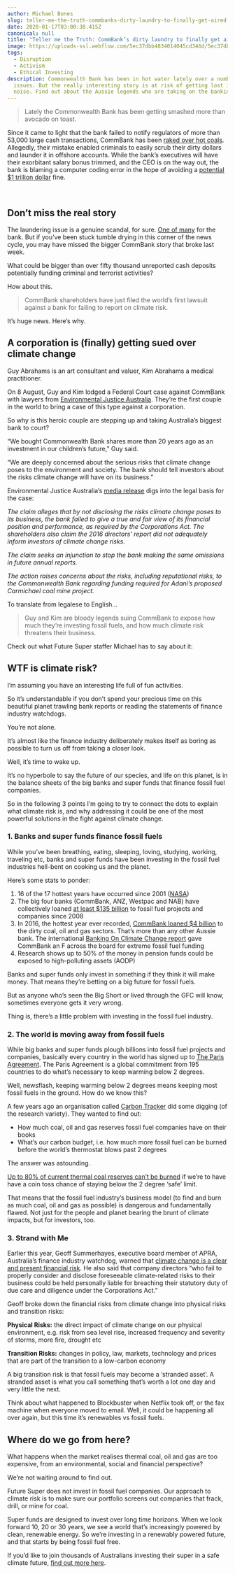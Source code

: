 ```yaml
---
author: Michael Bones
slug: teller-me-the-truth-commbanks-dirty-laundry-to-finally-get-aired
date: 2020-01-17T03:00:38.415Z
canonical: null
title: "Teller me the Truth: CommBank’s dirty laundry to finally get aired"
image: https://uploads-ssl.webflow.com/5ec37dbb4834014045cd346d/5ec37dbc4834015709cd3df5_teller-me-the-truth-main%20(1).png
tags:
  - Disruption
  - Activism
  - Ethical Investing
description: Commonwealth Bank has been in hot water lately over a number of
  issues. But the really interesting story is at risk of getting lost in all the
  noise. Find out about the Aussie legends who are taking on the banking giant.
---
```


> Lately the Commonwealth Bank has been getting smashed more than avocado on toast.

Since it came to light that the bank failed to notify regulators of more than 53,000 large cash transactions, CommBank has been [raked over hot coals](https://www.theguardian.com/commentisfree/2017/aug/09/comm-bank-scandal-what-happens-when-too-much-power-is-placed-in-too-few-hands?CMP=share_btn_fb). Allegedly, their mistake enabled criminals to easily scrub their dirty dollars and launder it in offshore accounts. While the bank’s executives will have their exorbitant salary bonus trimmed, and the CEO is on the way out, the bank is blaming a computer coding error in the hope of avoiding a [potential $1 trillion dollar](http://www.businessreviewaustralia.com/finance/2485/Could-Commonwealth-Bank-be-fined-a-trillion-dollars-for-systemic-law-breaching) fine.

‍

## **Don’t miss the real story**

The laundering issue is a genuine scandal, for sure. [One of many](http://www.news.com.au/finance/business/banking/commonwealth-bank-lists-some-of-the-ways-it-has-failed-customers/news-story/40fe479370a629329fedc949375c7e9d) for the bank. But if you’ve been stuck tumble drying in this corner of the news cycle, you may have missed the bigger CommBank story that broke last week.

What could be bigger than over fifty thousand unreported cash deposits potentially funding criminal and terrorist activities?

How about this.

> CommBank shareholders have just filed the world’s first lawsuit against a bank for failing to report on climate risk.

It’s huge news. Here’s why.

## **A corporation is (finally) getting sued over climate change**

Guy Abrahams is an art consultant and valuer, Kim Abrahams a medical practitioner.

On 8 August, Guy and Kim lodged a Federal Court case against CommBank with lawyers from [Environmental Justice Australia](https://envirojustice.org.au/). They’re the first couple in the world to bring a case of this type against a corporation.

So why is this heroic couple are stepping up and taking Australia’s biggest bank to court?

“We bought Commonwealth Bank shares more than 20 years ago as an investment in our children’s future,” Guy said.

“We are deeply concerned about the serious risks that climate change poses to the environment and society. The bank should tell investors about the risks climate change will have on its business.”

Environmental Justice Australia’s [media release](http://envirojustice.org.au/media/shareholders-lodge-climate-change-case-against-cth-bank) digs into the legal basis for the case:

_The claim alleges that by not disclosing the risks climate change poses to its business, the bank failed to give a true and fair view of its financial position and performance, as required by the Corporations Act. The shareholders also claim the 2016 directors’ report did not adequately inform investors of climate change risks._

_The claim seeks an injunction to stop the bank making the same omissions in future annual reports._

_The action raises concerns about the risks, including reputational risks, to the Commonwealth Bank regarding funding required for Adani’s proposed Carmichael coal mine project._

To translate from legalese to English...

> Guy and Kim are bloody legends suing CommBank to expose how much they’re investing fossil fuels, and how much climate risk threatens their business.

Check out what Future Super staffer Michael has to say about it:

## **WTF is climate risk?**

I’m assuming you have an interesting life full of fun activities.

So it’s understandable if you don’t spend your precious time on this beautiful planet trawling bank reports or reading the statements of finance industry watchdogs.

You’re not alone.

It’s almost like the finance industry deliberately makes itself as boring as possible to turn us off from taking a closer look.

Well, it’s time to wake up.

It’s no hyperbole to say the future of our species, and life on this planet, is in the balance sheets of the big banks and super funds that finance fossil fuel companies.

So in the following 3 points I’m going to try to connect the dots to explain what climate risk is, and why addressing it could be one of the most powerful solutions in the fight against climate change.

### 1\. Banks and super funds finance fossil fuels

While you’ve been breathing, eating, sleeping, loving, studying, working, traveling etc, banks and super funds have been investing in the fossil fuel industries hell-bent on cooking us and the planet.

Here’s some stats to ponder:

1.  16 of the 17 hottest years have occurred since 2001 ([NASA](https://climate.nasa.gov/vital-signs/global-temperature/))
2.  The big four banks (CommBank, ANZ, Westpac and NAB) have collectively loaned [at least $135 billion](https://www.marketforces.org.au/info/tracking-the-money/) to fossil fuel projects and companies since 2008
3.  In 2016, the hottest year ever recorded, [CommBank loaned $4 billion](https://www.marketforces.org.au/commbanks-climate-fail/) to the dirty coal, oil and gas sectors. That’s more than any other Aussie bank. The international [Banking On Climate Change report](https://d3n8a8pro7vhmx.cloudfront.net/rainforestactionnetwork/pages/17788/attachments/original/1499895443/RAN_Banking_On_Climate_Change_2017.pdf?1499895443) gave CommBank an F across the board for extreme fossil fuel funding
4.  Research shows up to 50% of the money in pension funds could be exposed to high-polluting assets (AODP)

Banks and super funds only invest in something if they think it will make money. That means they’re betting on a big future for fossil fuels.

But as anyone who’s seen the Big Short or lived through the GFC will know, sometimes everyone gets it very wrong.

Thing is, there’s a little problem with investing in the fossil fuel industry.

### 2\. The world is moving away from fossil fuels

While big banks and super funds plough billions into fossil fuel projects and companies, basically every country in the world has signed up to [The Paris Agreement](http://unfccc.int/paris_agreement/items/9485.php). The Paris Agreement is a global commitment from 195 countries to do what’s necessary to keep warming below 2 degrees.

Well, newsflash, keeping warming below 2 degrees means keeping most fossil fuels in the ground. How do we know this?

A few years ago an organisation called [Carbon Tracker](http://www.carbontracker.org/report/carbon-bubble/) did some digging (of the research variety). They wanted to find out:

- How much coal, oil and gas reserves fossil fuel companies have on their books
- What’s our carbon budget, i.e. how much more fossil fuel can be burned before the world’s thermostat blows past 2 degrees

The answer was astounding.

[Up to 80% of current thermal coal reserves can’t be burned](http://www.nature.com/nature/journal/v517/n7533/full/nature14016.html?foxtrotcallback=true) if we’re to have have a coin toss chance of staying below the 2 degree ‘safe’ limit.

That means that the fossil fuel industry’s business model (to find and burn as much coal, oil and gas as possible) is dangerous and fundamentally flawed. Not just for the people and planet bearing the brunt of climate impacts, but for investors, too.

### 3\. Strand with Me

Earlier this year, Geoff Summerhayes, executive board member of APRA, Australia’s finance industry watchdog, warned that [climate change is a clear and present financial risk](http://www.apra.gov.au/Speeches/Pages/Australias-new-horizon.aspx). He also said that company directors “who fail to properly consider and disclose foreseeable climate-related risks to their business could be held personally liable for breaching their statutory duty of due care and diligence under the Corporations Act.”

Geoff broke down the financial risks from climate change into physical risks and transition risks:

**Physical Risks:** the direct impact of climate change on our physical environment, e.g. risk from sea level rise, increased frequency and severity of storms, more fire, drought etc

**Transition Risks:** changes in policy, law, markets, technology and prices that are part of the transition to a low-carbon economy

A big transition risk is that fossil fuels may become a ‘stranded asset’. A stranded asset is what you call something that’s worth a lot one day and very little the next.

Think about what happened to Blockbuster when Netflix took off, or the fax machine when everyone moved to email. Well, it could be happening all over again, but this time it’s renewables vs fossil fuels.

## **Where do we go from here?**

What happens when the market realises thermal coal, oil and gas are too expensive, from an environmental, social and financial perspective?

We’re not waiting around to find out.

Future Super does not invest in fossil fuel companies. 
Our approach to climate risk is to make sure our portfolio screens out companies that frack, drill, or mine for coal. 

Super funds are designed to invest over long time horizons. When we look forward 10, 20 or 30 years, we see a world that’s increasingly powered by clean, renewable energy. So we’re investing in a renewably powered future, and that starts by being fossil fuel free.

If you’d like to join thousands of Australians investing their super in a safe climate future, [find out more here](/switch/join-future-super).
